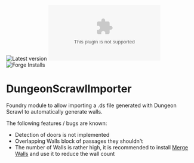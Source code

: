 ![Latest version](https://img.shields.io/github/v/tag/kid2407/DungeonScrawlImporter?label=Latest%20Version&sort=semver)
![Latest Release Download Count](https://img.shields.io/github/downloads/kid2407/DungeonScrawlImporter/latest/module.zip?label=Downloads(latest))
![Forge Installs](https://img.shields.io/badge/dynamic/json?label=Forge%20Installs&query=package.installs&suffix=%25&url=https%3A%2F%2Fforge-vtt.com%2Fapi%2Fbazaar%2Fpackage%2Fdungeon-scrawl-importer&colorB=4aa94a)

# DungeonScrawlImporter

Foundry module to allow importing a .ds file generated with Dungeon Scrawl to automatically generate walls.

The following features / bugs are known:
* Detection of doors is not implemented
* Overlapping Walls block of passages they shouldn't
* The number of Walls is rather high, it is recommended to install [Merge Walls](https://foundryvtt.com/packages/mergewalls) and use it to reduce the wall count
